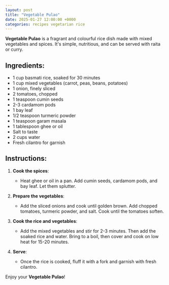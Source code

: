 ```yaml
---
layout: post  
title: "Vegetable Pulao"  
date: 2025-01-27 12:00:00 +0000  
categories: recipes vegetarian rice  
---
```


**Vegetable Pulao** is a fragrant and colourful rice dish made with mixed vegetables and spices. It's simple, nutritious, and can be served with raita or curry.

## Ingredients:
<ul class="ingredients-list">
<li class="ingredient">1 cup basmati rice, soaked for 30 minutes</li>
<li class="ingredient">1 cup mixed vegetables (carrot, peas, beans, potatoes)</li>
<li class="ingredient">1 onion, finely sliced</li>
<li class="ingredient">2 tomatoes, chopped</li>
<li class="ingredient">1 teaspoon cumin seeds</li>
<li class="ingredient">2-3 cardamom pods</li>
<li class="ingredient">1 bay leaf</li>
<li class="ingredient">1/2 teaspoon turmeric powder</li>
<li class="ingredient">1 teaspoon garam masala</li>
<li class="ingredient">1 tablespoon ghee or oil</li>
<li class="ingredient">Salt to taste</li>
<li class="ingredient">2 cups water</li>
<li class="ingredient">Fresh cilantro for garnish</li>
</ul>

## Instructions:
1. **Cook the spices**:  
   - Heat ghee or oil in a pan. Add cumin seeds, cardamom pods, and bay leaf. Let them splutter.

2. **Prepare the vegetables**:  
   - Add the sliced onions and cook until golden brown. Add chopped tomatoes, turmeric powder, and salt. Cook until the tomatoes soften.

3. **Cook the rice and vegetables**:  
   - Add the mixed vegetables and stir for 2-3 minutes. Then add the soaked rice and water. Bring to a boil, then cover and cook on low heat for 15-20 minutes.

4. **Serve**:  
   - Once the rice is cooked, fluff it with a fork and garnish with fresh cilantro.

Enjoy your **Vegetable Pulao**!

